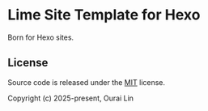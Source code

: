 # Lime Site Template for Hexo

Born for Hexo sites.

## License

Source code is released under the [MIT](./LICENSE) license.

Copyright (c) 2025-present, Ourai Lin
